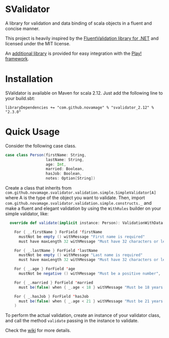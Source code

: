 SValidator
==========

A library for validation and data binding of scala objects in a fluent and concise manner.

This project is heavily inspired by the [FluentValidation library for .NET](https://github.com/JeremySkinner/FluentValidation) and
licensed under the MIT license.

An [additional library](https://github.com/NovaMage/svalidator-play) is provided for easy integration with the [Play! framework](https://www.playframework.com/).

Installation
===========

SValidator is available on Maven for scala 2.12.  Just add the following line to your build.sbt:

```
libraryDependencies += "com.github.novamage" % "svalidator_2.12" % "2.3.0"
```

Quick Usage
===========

Consider the following case class.

```scala
case class Person(firstName: String,
                  lastName: String,
                  age: Int,
                  married: Boolean,
                  hasJob: Boolean,
                  notes: Option[String])
```

Create a class that inherits from `com.github.novamage.svalidator.validation.simple.SimpleValidator[A]` where A is
the type of the object you want to validate.  Then, import `com.github.novamage.svalidator.validation.simple.constructs._`
and make a fluent and elegant validation by using the `WithRules` builder on your simple validator, like:

```scala
  override def validate(implicit instance: Person): ValidationWithData[Nothing] = WithRules(

    For { _.firstName } ForField 'firstName
      mustNot be empty () withMessage "First name is required"
      must have maxLength 32 withMessage "Must have 32 characters or less",

    For { _.lastName } ForField 'lastName
      mustNot be empty () withMessage "Last name is required"
      must have maxLength 32 withMessage "Must have 32 characters or less",

    For { _.age } ForField 'age
      mustNot be negative () withMessage "Must be a positive number",

    For { _.married } ForField 'married
      must be(false) when { _.age < 18 } withMessage "Must be 18 years or older to allow marking marriage",

    For { _.hasJob } ForField 'hasJob
      must be(false) when { _.age < 21 } withMessage "Must be 21 years or older to allow marking a job"
    )
```

To perform the actual validation, create an instance of your validator class, and call the method `validate` passing in 
the instance to validate.

Check the [wiki](https://github.com/NovaMage/SValidator/wiki/SValidator) for more details.


